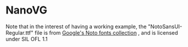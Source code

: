 # NanoVG

Note that in the interest of having a working example, the "NotoSansUI-Regular.ttf" file is from [Google's Noto fonts collection](https://www.google.com/get/noto/) , and is licensed under SIL OFL 1.1
